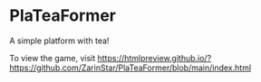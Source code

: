 # PlaTeaFormer

A simple platform with tea!

To view the game, visit https://htmlpreview.github.io/?https://github.com/ZarinStar/PlaTeaFormer/blob/main/index.html